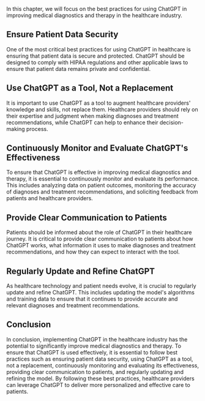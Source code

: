 
In this chapter, we will focus on the best practices for using ChatGPT in improving medical diagnostics and therapy in the healthcare industry.

Ensure Patient Data Security
----------------------------

One of the most critical best practices for using ChatGPT in healthcare is ensuring that patient data is secure and protected. ChatGPT should be designed to comply with HIPAA regulations and other applicable laws to ensure that patient data remains private and confidential.

Use ChatGPT as a Tool, Not a Replacement
----------------------------------------

It is important to use ChatGPT as a tool to augment healthcare providers' knowledge and skills, not replace them. Healthcare providers should rely on their expertise and judgment when making diagnoses and treatment recommendations, while ChatGPT can help to enhance their decision-making process.

Continuously Monitor and Evaluate ChatGPT's Effectiveness
---------------------------------------------------------

To ensure that ChatGPT is effective in improving medical diagnostics and therapy, it is essential to continuously monitor and evaluate its performance. This includes analyzing data on patient outcomes, monitoring the accuracy of diagnoses and treatment recommendations, and soliciting feedback from patients and healthcare providers.

Provide Clear Communication to Patients
---------------------------------------

Patients should be informed about the role of ChatGPT in their healthcare journey. It is critical to provide clear communication to patients about how ChatGPT works, what information it uses to make diagnoses and treatment recommendations, and how they can expect to interact with the tool.

Regularly Update and Refine ChatGPT
-----------------------------------

As healthcare technology and patient needs evolve, it is crucial to regularly update and refine ChatGPT. This includes updating the model's algorithms and training data to ensure that it continues to provide accurate and relevant diagnoses and treatment recommendations.

Conclusion
----------

In conclusion, implementing ChatGPT in the healthcare industry has the potential to significantly improve medical diagnostics and therapy. To ensure that ChatGPT is used effectively, it is essential to follow best practices such as ensuring patient data security, using ChatGPT as a tool, not a replacement, continuously monitoring and evaluating its effectiveness, providing clear communication to patients, and regularly updating and refining the model. By following these best practices, healthcare providers can leverage ChatGPT to deliver more personalized and effective care to patients.

